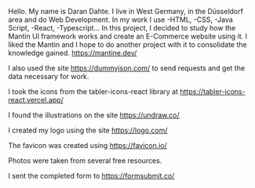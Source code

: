  Hello. My name is Daran Dahte. I live in West Germany, in the Düsseldorf area and do Web Development. In my work I use
-HTML,
-CSS,
-Java Script,
-React,
-Typescript...
In this project, I decided to study how the Mantin UI framework works and create an E-Commerce website using it. I liked the Mantin and I hope to do another project with it to consolidate the knowledge gained. https://mantine.dev/

I also used the site https://dummyjson.com/ to send requests and get the data necessary for work.

I took the icons from the tabler-icons-react library at https://tabler-icons-react.vercel.app/

I found the illustrations on the site https://undraw.co/

I created my logo using the site https://logo.com/

The favicon was created using https://favicon.io/

Photos were taken from several free resources.

I sent the completed form to https://formsubmit.co/


